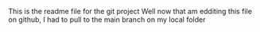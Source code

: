 This is the readme file for the git project
Well now that am edditing this file on github,
I had to pull to the main branch on my local folder
